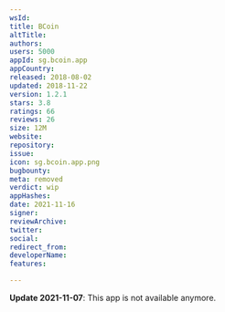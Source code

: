 ```yaml
---
wsId: 
title: BCoin
altTitle: 
authors: 
users: 5000
appId: sg.bcoin.app
appCountry: 
released: 2018-08-02
updated: 2018-11-22
version: 1.2.1
stars: 3.8
ratings: 66
reviews: 26
size: 12M
website: 
repository: 
issue: 
icon: sg.bcoin.app.png
bugbounty: 
meta: removed
verdict: wip
appHashes: 
date: 2021-11-16
signer: 
reviewArchive: 
twitter: 
social: 
redirect_from: 
developerName: 
features: 

---
```


**Update 2021-11-07**: This app is not available anymore.

